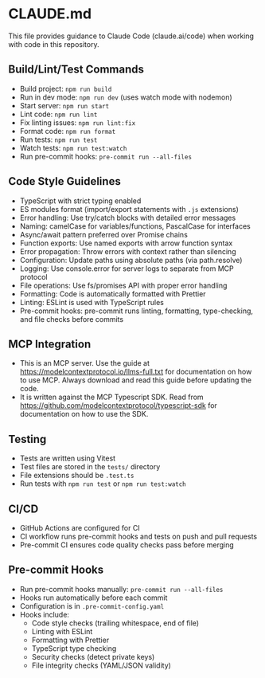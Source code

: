 # CLAUDE.md

This file provides guidance to Claude Code (claude.ai/code) when working with code in this repository.

## Build/Lint/Test Commands

- Build project: `npm run build`
- Run in dev mode: `npm run dev` (uses watch mode with nodemon)
- Start server: `npm run start`
- Lint code: `npm run lint`
- Fix linting issues: `npm run lint:fix`
- Format code: `npm run format`
- Run tests: `npm run test`
- Watch tests: `npm run test:watch`
- Run pre-commit hooks: `pre-commit run --all-files`

## Code Style Guidelines

- TypeScript with strict typing enabled
- ES modules format (import/export statements with `.js` extensions)
- Error handling: Use try/catch blocks with detailed error messages
- Naming: camelCase for variables/functions, PascalCase for interfaces
- Async/await pattern preferred over Promise chains
- Function exports: Use named exports with arrow function syntax
- Error propagation: Throw errors with context rather than silencing
- Configuration: Update paths using absolute paths (via path.resolve)
- Logging: Use console.error for server logs to separate from MCP protocol
- File operations: Use fs/promises API with proper error handling
- Formatting: Code is automatically formatted with Prettier
- Linting: ESLint is used with TypeScript rules
- Pre-commit hooks: pre-commit runs linting, formatting, type-checking, and file checks before commits

## MCP Integration

- This is an MCP server. Use the guide at
  https://modelcontextprotocol.io/llms-full.txt for documentation on how to
  use MCP. Always download and read this guide before updating the code.
- It is written against the MCP Typescript SDK. Read from
  https://github.com/modelcontextprotocol/typescript-sdk for documentation on
  how to use the SDK.

## Testing

- Tests are written using Vitest
- Test files are stored in the `tests/` directory
- File extensions should be `.test.ts`
- Run tests with `npm run test` or `npm run test:watch`

## CI/CD

- GitHub Actions are configured for CI
- CI workflow runs pre-commit hooks and tests on push and pull requests
- Pre-commit CI ensures code quality checks pass before merging

## Pre-commit Hooks

- Run pre-commit hooks manually: `pre-commit run --all-files`
- Hooks run automatically before each commit
- Configuration is in `.pre-commit-config.yaml`
- Hooks include:
  - Code style checks (trailing whitespace, end of file)
  - Linting with ESLint
  - Formatting with Prettier
  - TypeScript type checking
  - Security checks (detect private keys)
  - File integrity checks (YAML/JSON validity)
